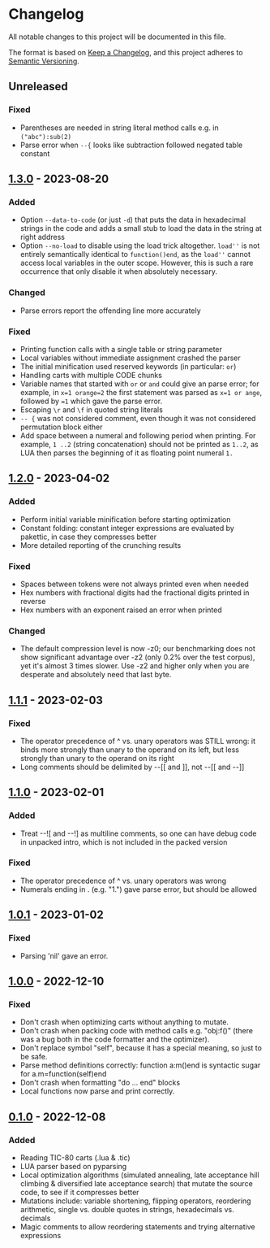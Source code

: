 # Changelog

All notable changes to this project will be documented in this file.

The format is based on [Keep a Changelog](https://keepachangelog.com/en/1.0.0/),
and this project adheres to [Semantic Versioning](https://semver.org/spec/v2.0.0.html).

## Unreleased

### Fixed

- Parentheses are needed in string literal method calls e.g. in `("abc"):sub(2)`
- Parse error when `--{` looks like subtraction followed negated table
  constant

## [1.3.0] - 2023-08-20

### Added

- Option `--data-to-code` (or just `-d`) that puts the data in
  hexadecimal strings in the code and adds a small stub to load the data
  in the string at right address
- Option `--no-load` to disable using the load trick altogether.
  `load''` is not entirely semantically identical to `function()end`, as
  the `load''` cannot access local variables in the outer scope.
  However, this is such a rare occurrence that only disable it when
  absolutely necessary.

### Changed

- Parse errors report the offending line more accurately

### Fixed

- Printing function calls with a single table or string parameter
- Local variables without immediate assignment crashed the parser
- The initial minification used reserved keywords (in particular: `or`)
- Handling carts with multiple CODE chunks
- Variable names that started with `or` or `and` could give an parse
  error; for example, in `x=1 orange=2` the first statement was parsed
  as `x=1 or ange`, followed by `=1` which gave the parse error.
- Escaping `\r` and `\f` in quoted string literals
- `-- {` was not considered comment, even though it was not considered
  permutation block either
- Add space between a numeral and following period when printing. For
  example, `1 ..2` (string concatenation) should not be printed as
  `1..2`, as LUA then parses the beginning of it as floating point
  numeral `1.`

## [1.2.0] - 2023-04-02

### Added

- Perform initial variable minification before starting optimization
- Constant folding: constant integer expressions are evaluated by
  pakettic, in case they compresses better
- More detailed reporting of the crunching results

### Fixed

- Spaces between tokens were not always printed even when needed
- Hex numbers with fractional digits had the fractional digits printed in reverse
- Hex numbers with an exponent raised an error when printed

### Changed

- The default compression level is now -z0; our benchmarking does not
  show significant advantage over -z2 (only 0.2% over the test corpus),
  yet it's almost 3 times slower. Use -z2 and higher only when you are
  desperate and absolutely need that last byte.

## [1.1.1] - 2023-02-03

### Fixed

- The operator precedence of ^ vs. unary operators was STILL wrong: it
  binds more strongly than unary to the operand on its left, but less
  strongly than unary to the operand on its right
- Long comments should be delimited by --[[ and ]], not --[[ and --]]

## [1.1.0] - 2023-02-01

### Added

- Treat --![ and --!] as multiline comments, so one can have debug code
  in unpacked intro, which is not included in the packed version

### Fixed

- The operator precedence of ^ vs. unary operators was wrong
- Numerals ending in . (e.g. "1.") gave parse error, but should be allowed

## [1.0.1] - 2023-01-02

### Fixed

- Parsing 'nil' gave an error.

## [1.0.0] - 2022-12-10

### Fixed

- Don't crash when optimizing carts without anything to mutate.
- Don't crash when packing code with method calls e.g. "obj:f()" (there was a bug both in the code formatter and the optimizer).
- Don't replace symbol "self", because it has a special meaning, so just to be safe.
- Parse method definitions correctly: function a:m()end is syntactic sugar for a.m=function(self)end
- Don't crash when formatting "do ... end" blocks
- Local functions now parse and print correctly.

## [0.1.0] - 2022-12-08

### Added

- Reading TIC-80 carts (.lua & .tic)
- LUA parser based on pyparsing
- Local optimization algorithms (simulated annealing, late acceptance hill
  climbing & diversified late acceptance search) that mutate the source code, to
  see if it compresses better
- Mutations include: variable shortening, flipping operators, reordering
  arithmetic, single vs. double quotes in strings, hexadecimals vs. decimals
- Magic comments to allow reordering statements and trying alternative
  expressions

[unreleased]: https://github.com/vsariola/pakettic/compare/v1.3.0...HEAD
[1.3.0]: https://github.com/vsariola/pakettic/releases/tag/v1.3.0
[1.2.0]: https://github.com/vsariola/pakettic/releases/tag/v1.2.0
[1.1.1]: https://github.com/vsariola/pakettic/releases/tag/v1.1.1
[1.1.0]: https://github.com/vsariola/pakettic/releases/tag/v1.1.0
[1.0.1]: https://github.com/vsariola/pakettic/releases/tag/v1.0.1
[1.0.0]: https://github.com/vsariola/pakettic/releases/tag/v1.0.0
[0.1.0]: https://github.com/vsariola/pakettic/releases/tag/v0.1.0